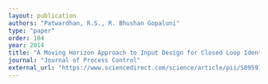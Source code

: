 ```yaml
---
layout: publication
authors: "Patwardhan, R.S., R. Bhushan Gopaluni"
type: "paper"
order: 104
year: 2014
title: "A Moving Horizon Approach to Input Design for Closed Loop Identification"
journal: "Journal of Process Control"
external_url: "https://www.sciencedirect.com/science/article/pii/S0959152413002254"
---
```

